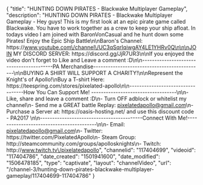 {
    "title": "HUNTING DOWN PIRATES - Blackwake Multiplayer Gameplay",
    "description": "HUNTING DOWN PIRATES - Blackwake Multiplayer Gameplay - Hey guys! This is my first look at an epic pirate game called Blackwake. You have to work together as a crew to keep your ship afloat. In todays video I am joined with BaronVonCasual and he hunt down some Pirates! Enjoy the Epic Ship Battle\n\nBaron's Channel: https:\/\/www.youtube.com\/channel\/UC3qSqrIqiwgAY4LE1YHRv0Q\n\n\nJOIN MY DISCORD SERVER: https:\/\/discord.gg\/JjR7UR3\n\nIf you enjoyed the video don't forget to Like and Leave a comment :D\n\n-----------------------------------------PA Merchandise---------------------------------------------\n\nBUYING A SHIRT WILL SUPPORT A CHARITY!\n\nRepresent the Knight's of Apollo!\nBuy a T-shirt Here: https:\/\/teespring.com\/stores\/pixelated-apollo\n\n----------------------------------How You Can Support Me! -----------------------------------\n\n- Like, share and leave a comment :D\n- Turn OFF adblock or whitelist my channel\n- Send me a GREAT battle Replay: pixelatedapollo@gmail.com\n- Purchase a Server at: https:\/\/oasis-hosting.net\/ and use this discount code - PA2017 \n\n------------------------------------------Connect With Me!-----------------------------------------\n\n- Email: pixelatedapollo@gmail.com\n- Twitter: https:\/\/twitter.com\/PixelatedApollo\n- Steam Group:  http:\/\/steamcommunity.com\/groups\/apollosknights\n- Twitch: http:\/\/www.twitch.tv\/pixelatedapollo",
    "channelid": "117404699",
    "videoid": "117404786",
    "date_created": "1501941600",
    "date_modified": "1506478185",
    "type": "captivate",
    "layout": "channelVideo",
    "url": "\/channel-3\/hunting-down-pirates-blackwake-multiplayer-gameplay\/117404699-117404786"
}